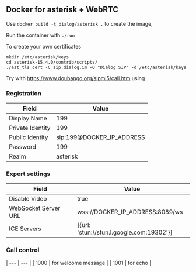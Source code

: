 ## Docker for asterisk + WebRTC

Use `docker build -t dialog/asterisk .` to create the image,

Run the container with `./run`

To create your own certificates
```
mkdir /etc/asterisk/keys
cd asterisk-15.4.0/contrib/scripts/
./ast_tls_cert -C sip.dialog.im -O "Dialog SIP" -d /etc/asterisk/keys
```

Try with https://www.doubango.org/sipml5/call.htm using

### Registration

| Field | Value |
| --- | --- |
| Display Name | 199 |
| Private Identity | 199 |
| Public Identity | sip:199@DOCKER_IP_ADDRESS |
| Password | 199 |
| Realm | asterisk |

### Expert settings

| Field | Value |
| --- | --- |
| Disable Video |true |
| WebSocket Server URL | wss://DOCKER_IP_ADDRESS:8089/ws |
| ICE Servers | [{url: 'stun://stun.l.google.com:19302'}] |

### Call control

| --- | --- |
| 1000 | for welcome message |
| 1001 | for echo |
